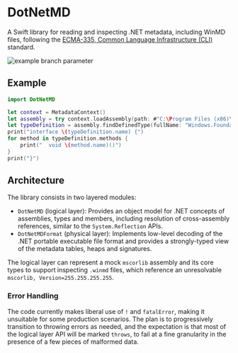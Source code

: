 # DotNetMD

A Swift library for reading and inspecting .NET metadata, including WinMD files, following the [ECMA-335, Common Language Infrastructure (CLI)](https://www.ecma-international.org/publications-and-standards/standards/ecma-335/) standard.

![example branch parameter](https://github.com/tristanlabelle/swift-dotnetmd/actions/workflows/build-and-test.yml/badge.svg?branch=main)

## Example

```swift
import DotNetMD

let context = MetadataContext()
let assembly = try context.loadAssembly(path: #"C:\Program Files (x86)\Windows Kits\10\UnionMetadata\10.0.22000.0\Windows.winmd"#)
let typeDefinition = assembly.findDefinedType(fullName: "Windows.Foundation.IClosable")!
print("interface \(typeDefinition.name) {")
for method in typeDefinition.methods {
    print("  void \(method.name)()")
}
print("}")
```

## Architecture

The library consists in two layered modules:

- `DotNetMD` (logical layer): Provides an object model for .NET concepts of assemblies, types and members, including resolution of cross-assembly references, similar to the `System.Reflection` APIs.
- `DotNetMDFormat` (physical layer): Implements low-level decoding of the .NET portable executable file format and provides a strongly-typed view of the metadata tables, heaps and signatures.

The logical layer can represent a mock `mscorlib` assembly and its core types to support inspecting `.winmd` files, which reference an unresolvable `mscorlib, Version=255.255.255.255`.

### Error Handling

The code currently makes liberal use of `!` and `fatalError`, making it unsuitable for some production scenarios. The plan is to progressively transition to throwing errors as needed, and the expectation is that most of the logical layer API will be marked `throws`, to fail at a fine granularity in the presence of a few pieces of malformed data.
